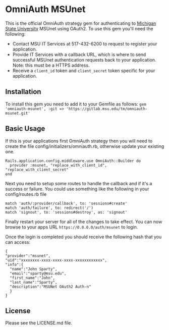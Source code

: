 # OmniAuth MSUnet

This is the official OmniAuth strategy gem for authenticating to [Michigan State University](http://www.msu.edu) MSUnet using OAuth2. To use this gem you'll need the following:

* Contact MSU IT Services at 517-432-6200 to request to register your application.
* Provide IT Services with a callback URL, which is where to send successful MSUnet authentication requests back to your application.  Note: this must be a HTTPS address.
* Receive a `client_id` token and `client_secret` token specific for your application.

## Installation

To install this gem you need to add it to your Gemfile as follows:
```gem 'omniauth-msunet', :git => 'https://gitlab.msu.edu/tm/omniauth-msunet.git'```

## Basic Usage

If this is your applications first OmniAuth strategy then you will need to create the file config/initializers/omniauth.rb, otherwise update your existing one.

```
Rails.application.config.middleware.use OmniAuth::Builder do
  provider :msunet, "replace_with_client_id", "replace_with_client_secret"
end
```

Next you need to setup some routes to handle the callback and if it's a success or failure.  You could use something like the following in your config/routes.rb file

```
match 'auth/:provider/callback', to: 'sessions#create'
match 'auth/failure', to: redirect('/')
match 'signout', to: 'sessions#destroy', as: 'signout'
```

Finally restart your server for all of the changes to take effect.  You can now browse to your apps URL `https://0.0.0.0/auth/msunet` to login.

Once the login is completed you should receive the following hash that you can access:

```
{
"provider":"msunet",
"uid":"xxxxxxxx-xxxx-xxxx-xxxx-xxxxxxxxxxxx",
"info":{
  "name":"John Sparty",
  "email":"sparty@msu.edu",
  "first_name":"John",
  "last_name":"Sparty",
  "description":"MSUNet OAuth2 Auth-n"
  }
}
```

## License

Please see the LICENSE.md file.